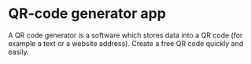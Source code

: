 # QR-code generator app

A QR code generator is a software which stores data into a QR code (for example a text or a website address). Create a free QR code quickly and easily.